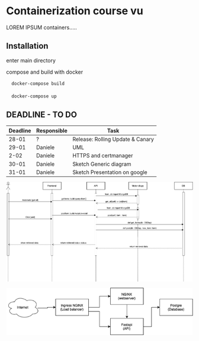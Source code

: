 # Containerization course vu

LOREM IPSUM containers.....

## Installation

enter main directory

compose and build with docker

```bash
  docker-compose build

  docker-compose up

```

## DEADLINE - TO DO

<!-- - 18 - deadline for frontend otherwise @quarti jumps on it
- unknown - UML @quarti
- 18 - soft deadline for kubernetes oporting supporting api external access, and horizontal scaling
- 16 - 8pm heads up on kubernetes material
- 16 - 8pm heads up on lecture 4 persistant volumes -->

| Deadline | Responsible | Task                             |
| -------- | ----------- | -------------------------------- |
| 28-01    | ?           | Release: Rolling Update & Canary |
| 29-01    | Daniele     | UML                              |
| 2-02     | Daniele     | HTTPS and certmanager            |
| 30-01    | Daniele     | Sketch Generic diagram           |
| 31-01    | Daniele     | Sketch Presentation on google    |


![Screenshot](Sequence_Diagram_drawio.png)

![Screenshot](Deployment_uml_mk2.drawio.png)
